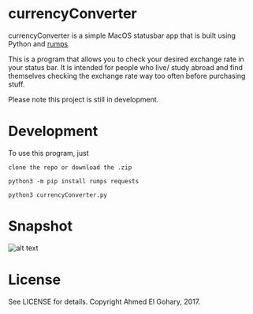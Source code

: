 # currencyConverter 

currencyConverter is a simple MacOS statusbar app that is built using Python and [rumps](https://github.com/jaredks/rumps).

This is a program that allows you to check your desired exchange rate in your status bar. 
It is intended for people who live/ study abroad and find themselves checking the exchange rate way too often before purchasing
stuff.

Please note this project is still in development.

# Development
To use this program, just 

```clone the repo or download the .zip```

```python3 -m pip install rumps requests```

```python3 currencyConverter.py```

# Snapshot
![alt text](https://github.com/ahmedelgohary/currencyConverter/blob/master/Screen%20Shot%202018-01-24%20at%2000.34.13.png "snapshot")


# License
See LICENSE for details. Copyright Ahmed El Gohary, 2017.
